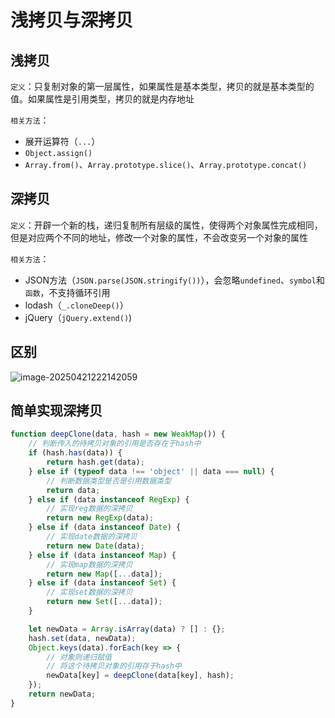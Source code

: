 # 浅拷贝与深拷贝

## 浅拷贝

`定义`：只复制对象的第一层属性，如果属性是基本类型，拷贝的就是基本类型的值。如果属性是引用类型，拷贝的就是内存地址

`相关方法`：

- 展开运算符（`...`）
- `Object.assign()`
- `Array.from()`、`Array.prototype.slice()`、`Array.prototype.concat()`

## 深拷贝

`定义`：开辟一个新的栈，递归复制所有层级的属性，使得两个对象属性完成相同，但是对应两个不同的地址，修改一个对象的属性，不会改变另一个对象的属性

`相关方法`：

- JSON方法（`JSON.parse(JSON.stringify())`），会忽略`undefined`、`symbol`和`函数`，不支持循环引用
- lodash（`_.cloneDeep()`）
- jQuery（`jQuery.extend()`)

## 区别

![image-20250421222142059](https://blog-1304855543.cos.ap-guangzhou.myqcloud.com/lu/image-20250421222142059.png)

## 简单实现深拷贝

```javascript
function deepClone(data, hash = new WeakMap()) {
    // 判断传入的待拷贝对象的引用是否存在于hash中
    if (hash.has(data)) {
        return hash.get(data);
    } else if (typeof data !== 'object' || data === null) {
        // 判断数据类型是否是引用数据类型
        return data;
    } else if (data instanceof RegExp) {
        // 实现reg数据的深拷贝
        return new RegExp(data);
    } else if (data instanceof Date) {
        // 实现date数据的深拷贝
        return new Date(data);
    } else if (data instanceof Map) {
        // 实现map数据的深拷贝
        return new Map([...data]);
    } else if (data instanceof Set) {
        // 实现set数据的深拷贝
        return new Set([...data]);
    }

    let newData = Array.isArray(data) ? [] : {};
    hash.set(data, newData);
    Object.keys(data).forEach(key => {
        // 对象则递归赋值
        // 将这个待拷贝对象的引用存于hash中
        newData[key] = deepClone(data[key], hash);
    });
    return newData;
}
```

